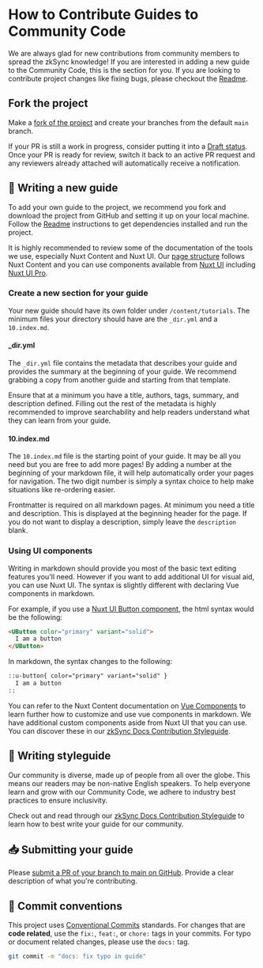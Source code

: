 # How to Contribute Guides to Community Code

We are always glad for new contributions from community members to spread the zkSync knowledge!
If you are interested in adding a new guide to the Community Code, this is the section for you.
If you are looking to contribute project changes like fixing bugs, please checkout the [Readme](README.md).

## Fork the project

Make a [fork of the project](https://github.com/zkSync-Community-Hub/community-code/fork) and create your branches from the default `main` branch.

If your PR is still a work in progress, consider putting it into a [Draft status](https://docs.github.com/en/pull-requests/collaborating-with-pull-requests/proposing-changes-to-your-work-with-pull-requests/changing-the-stage-of-a-pull-request#converting-a-pull-request-to-a-draft).
Once your PR is ready for review, switch it back to an active PR request
and any reviewers already attached will automatically receive a notification.

## 📜 Writing a new guide

To add your own guide to the project, we recommend you fork and download the project from GitHub and setting it up on your local machine.
Follow the [Readme](README.md) instructions to get dependencies installed and run the project.

It is highly recommended to review some of the documentation of the tools we use, especially Nuxt Content and Nuxt UI.
Our [page structure](https://content.nuxt.com/usage/content-directory) follows Nuxt Content
and you can use components available from [Nuxt UI](https://ui.nuxt.com/components/accordion) including [Nuxt UI Pro](https://ui.nuxt.com/pro/components/aside).

### Create a new section for your guide

Your new guide should have its own folder under `/content/tutorials`. The minimum files your directory should have are
the `_dir.yml` and a `10.index.md`.

#### _dir.yml

The `_dir.yml` file contains the metadata that describes your guide and provides the summary at the beginning of your guide.
We recommend grabbing a copy from another guide and starting from that template.

Ensure that at a minimum you have a title, authors, tags, summary, and description defined.
Filling out the rest of the metadata is highly recommended to improve searchability and help readers understand what they can learn from your guide.

#### 10.index.md

The `10.index.md` file is the starting point of your guide.
It may be all you need but you are free to add more pages!
By adding a number at the beginning of your markdown file, it will help automatically order your pages for navigation.
The two digit number is simply a syntax choice to help make situations like re-ordering easier.

Frontmatter is required on all markdown pages. At minimum you need a title and description.
This is displayed at the beginning header for the page.
If you do not want to display a description, simply leave the `description` blank.

### Using UI components

Writing in markdown should provide you most of the basic text editing features you'll need.
However if you want to add additional UI for visual aid, you can use Nuxt UI.
The syntax is slightly different with declaring Vue components in markdown.

For example, if you use a [Nuxt UI Button component](https://ui.nuxt.com/components/button), the html syntax would be the following:

```html
<UButton color="primary" variant="solid">
  I am a button
</UButton>
```

In markdown, the syntax changes to the following:

```md
::u-button{ color="primary" variant="solid" }
  I am a button
::
```

You can refer to the Nuxt Content documentation on [Vue Components](https://content.nuxt.com/usage/markdown#vue-components)
to learn further how to customize and use vue components in markdown.
We have additional custom components aside from Nuxt UI that you can use.
You can discover these in our [zkSync Docs Contribution Styleguide](https://docs.zksync.io/build/contributing-to-documentation/documentation-styleguide#markdown-and-vue).

## 💈 Writing styleguide

Our community is diverse, made up of people from all over the globe.
This means our readers may be non-native English speakers.
To help everyone learn and grow with our Community Code,
we adhere to industry best practices to ensure inclusivity.

Check out and read through our [zkSync Docs Contribution Styleguide](https://docs.zksync.io/build/contributing-to-documentation/documentation-styleguide#writing-style)
to learn how to best write your guide for our community.

## 📥 Submitting your guide

Please [submit a PR of your branch to main on GitHub](https://github.com/zkSync-Community-Hub/community-code/compare).
Provide a clear description of what you're contributing.

## 📜 Commit conventions

This project uses [Conventional Commits](https://www.conventionalcommits.org/en/v1.0.0/) standards.
For changes that are **code related**, use the `fix:`, `feat:`, or `chore:` tags in your commits.
For typo or document related changes, please use the `docs:` tag.

```sh
git commit -m "docs: fix typo in guide"
```
